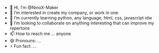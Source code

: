 - 👋 Hi, I’m @NinoX-Maker
- 👀 I’m interested in create my company, or work in one
- 🌱 I’m currently learning python, any language, html, css, javascript idw
- 💞️ I’m looking to collaborate on anything interesting that can improve my repertoire
- 📫 How to reach me ...  anyone
- 😄 Pronouns: ...
- ⚡ Fun fact: ...

<!---
NinoX-Maker/NinoX-Maker is a ✨ special ✨ repository because its `README.md` (this file) appears on your GitHub profile.
You can click the Preview link to take a look at your changes.
--->
